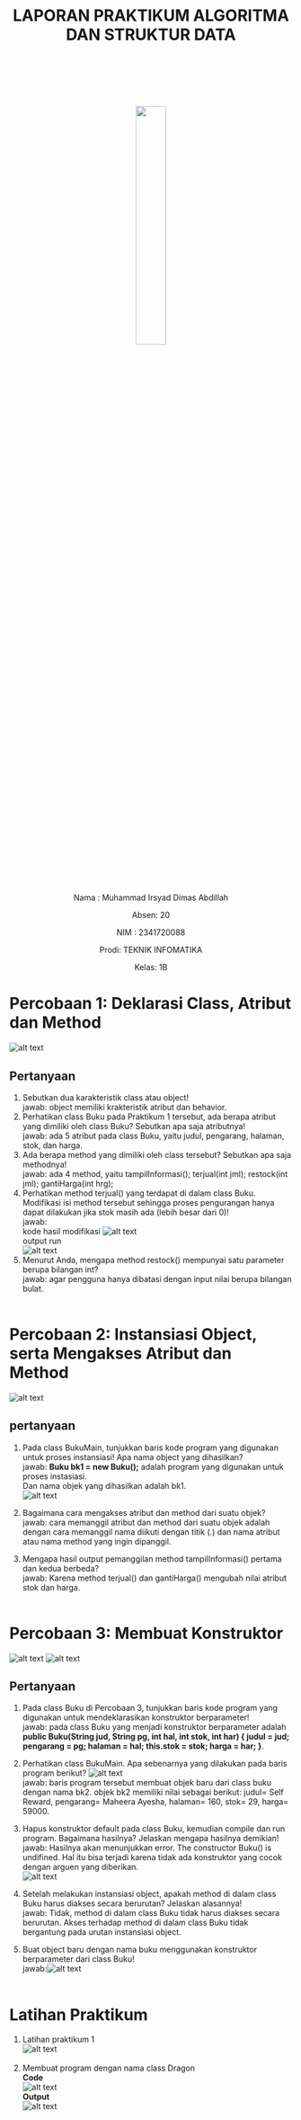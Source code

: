 # <p align ="center"> LAPORAN PRAKTIKUM ALGORITMA DAN STRUKTUR DATA </p>

<br><br><br><br>

<p align="center">
   <img src="https://static.wikia.nocookie.net/logopedia/images/8/8a/Politeknik_Negeri_Malang.png/revision/latest?cb=20190922202558" width="33%"> </p>

<br><br><br><br><br>

<p align = "center"> Nama : Muhammad Irsyad Dimas Abdillah </p>
<p align = "center"> Absen: 20 </p>
<p align = "center"> NIM  : 2341720088 </p>
<p align = "center"> Prodi: TEKNIK INFOMATIKA</p>
<p align = "center"> Kelas: 1B </p>

# Percobaan 1: Deklarasi Class, Atribut dan Method

![alt text](docs/Img/Percobaan1.png)

## Pertanyaan

1.  Sebutkan dua karakteristik class atau object!<br>
    jawab: object memiliki krakteristik atribut dan behavior.<br>
2.  Perhatikan class Buku pada Praktikum 1 tersebut, ada berapa atribut yang dimiliki oleh class
    Buku? Sebutkan apa saja atributnya!<br>
    jawab: ada 5 atribut pada class Buku, yaitu judul, pengarang, halaman, stok, dan harga. <br>
3.  Ada berapa method yang dimiliki oleh class tersebut? Sebutkan apa saja methodnya!<br>
    jawab: ada 4 method, yaitu tampilInformasi(); terjual(int jml); restock(int jml); gantiHarga(int hrg); <br>
4.  Perhatikan method terjual() yang terdapat di dalam class Buku. Modifikasi isi method tersebut
    sehingga proses pengurangan hanya dapat dilakukan jika stok masih ada (lebih besar dari 0)!<br>
    jawab: <br>kode hasil modifikasi ![alt text](docs/Img/P1pertanyaan4.png)<br>
    output run <br>
    ![alt text](docs/Img/runP1pertanyaan4.png)
5.  Menurut Anda, mengapa method restock() mempunyai satu parameter berupa bilangan int?<br>
    jawab: agar pengguna hanya dibatasi dengan input nilai berupa bilangan bulat. <br><br>

# Percobaan 2: Instansiasi Object, serta Mengakses Atribut dan Method

![alt text](docs/Img/Percobaan2.png)

## pertanyaan

1. Pada class BukuMain, tunjukkan baris kode program yang digunakan untuk proses instansiasi! Apa nama object yang dihasilkan?<br>
   jawab: **Buku bk1 = new Buku();** adalah program yang digunakan untuk proses instasiasi. <br>
   Dan nama objek yang dihasilkan adalah bk1. <br>
   ![alt text](docs/Img/P2pertanyaan1.png)

2. Bagaimana cara mengakses atribut dan method dari suatu objek?<br>
   jawab: cara memanggil atribut dan method dari suatu objek adalah dengan cara memanggil nama diikuti dengan titik (.) dan nama atribut atau nama method yang ingin dipanggil.

3. Mengapa hasil output pemanggilan method tampilInformasi() pertama dan kedua berbeda?<br>
   jawab: Karena method terjual() dan gantiHarga() mengubah nilai atribut stok dan harga.<br><br>

# Percobaan 3: Membuat Konstruktor

![alt text](docs/Img/P3bk.png)
![alt text](docs/Img/P3bkMain.png)

## Pertanyaan

1. Pada class Buku di Percobaan 3, tunjukkan baris kode program yang digunakan untuk
   mendeklarasikan konstruktor berparameter!<br>
   jawab: pada class Buku yang menjadi konstruktor berparameter adalah **public Buku(String jud, String pg, int hal, int stok, int har) {
   judul = jud;
   pengarang = pg;
   halaman = hal;
   this.stok = stok;
   harga = har;
   }**.

2. Perhatikan class BukuMain. Apa sebenarnya yang dilakukan pada baris program berikut?
   ![alt text](docs/Img/SoalP3.png)<br>
   jawab: baris program tersebut membuat objek baru dari class buku dengan nama bk2. objek bk2 memiliki nilai sebagai berikut: judul= Self Reward, pengarang= Maheera Ayesha, halaman= 160, stok= 29, harga= 59000.
3. Hapus konstruktor default pada class Buku, kemudian compile dan run program. Bagaimana hasilnya? Jelaskan mengapa hasilnya demikian!<br>
   jawab: Hasilnya akan menunjukkan error. The constructor Buku() is undifined. Hal itu bisa terjadi karena tidak ada konstruktor yang cocok dengan arguen yang diberikan. <br> ![alt text](docs/Img/P3pertanyaan2.png)
4. Setelah melakukan instansiasi object, apakah method di dalam class Buku harus diakses
   secara berurutan? Jelaskan alasannya!<br>
   jawab: Tidak, method di dalam class Buku tidak harus diakses secara berurutan. Akses terhadap method di dalam class Buku tidak bergantung pada urutan instansiasi object.
5. Buat object baru dengan nama buku<NamaMahasiswa> menggunakan konstruktor
   berparameter dari class Buku!<br>
   jawab:![alt text](docs/Img/P3pertanyaan5.png)<br><br>

# Latihan Praktikum

1. Latihan praktikum 1<br>
   ![alt text](docs/Img/Buku20new.png) <br><br>
2. Membuat program dengan nama class Dragon
   <br> **Code** <br>![alt text](docs/Img/Dragon20.png)
   <br> **Output** <br>![alt text](docs/Img/OutputDragon20.png)
